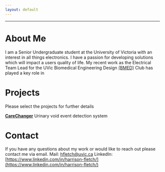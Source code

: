 ```yaml
---
layout: default
---
```

---
# About Me
I am a Senior Undergraduate student at the University of Victoria with an interest in all things electronics. I have a passion for developing solutions which will impact a users quality of life. My recent work as the Electrical Team Lead for the UVic Biomedical Engineering Design [(BMED)](https://www.uvicbmedesign.com/) Club has played a key role in 

# Projects
Please select the projects for further details

[**CareChanger**](./pages/carechanger.html)
Urinary void event detection system 


 
# Contact 
If you have any questions about my work or would like to reach out please contact me via email.
Mail: hfletch@uvic.ca
LinkedIn: [https://www.linkedin.com/in/harrison-fletch/](https://www.linkedin.com/in/harrison-fletch/)
